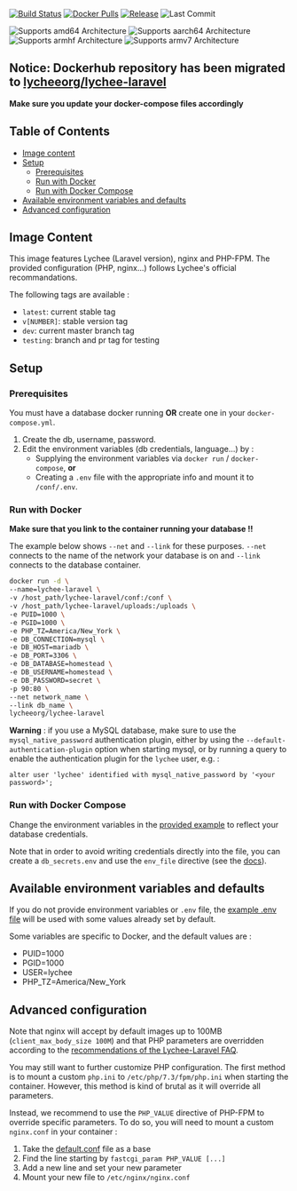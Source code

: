 [![Build Status][build-status-shield]](https://travis-ci.com/LycheeOrg/Lychee-Laravel-Docker)
[![Docker Pulls][docker-pulls-shield]](https://hub.docker.com/r/lycheeorg/lychee-laravel)
[![Release][release-shield]](https://github.com/LycheeOrg/Lychee-Laravel-Docker/releases)
![Last Commit][last-commit-shield]

![Supports amd64 Architecture][amd64-shield]
![Supports aarch64 Architecture][aarch64-shield]
![Supports armhf Architecture][armhf-shield]
![Supports armv7 Architecture][armv7-shield]

## Notice: Dockerhub repository has been migrated to [lycheeorg/lychee-laravel](https://hub.docker.com/r/lycheeorg/lychee-laravel)  
**Make sure you update your docker-compose files accordingly**

## Table of Contents
<!-- TOC depthFrom:1 depthTo:6 withLinks:1 updateOnSave:1 orderedList:0 -->
- [Image content](#image-content)
- [Setup](#setup)
	- [Prerequisites](#prerequisites)
	- [Run with Docker](#run-with-docker)
	- [Run with Docker Compose](#run-with-docker-compose)
- [Available environment variables and defaults](#available-environment-variables-and-defaults)
- [Advanced configuration](#advanced-configuration)
<!-- /TOC -->

## Image Content

This image features Lychee (Laravel version), nginx and PHP-FPM. The provided configuration (PHP, nginx...) follows Lychee's official recommandations.

The following tags are available :

* `latest`: current stable tag
* `v[NUMBER]`: stable version tag
* `dev`: current master branch tag
* `testing`: branch and pr tag for testing

## Setup

### Prerequisites

You must have a database docker running **OR** create one in your `docker-compose.yml`.

1.  Create the db, username, password.
2.  Edit the environment variables (db credentials, language...) by :
    *  Supplying the environment variables via `docker run` / `docker-compose`, **or**
    *  Creating a `.env` file with the appropriate info and mount it to `/conf/.env`.

### Run with Docker

**Make sure that you link to the container running your database !!**  

The example below shows `--net` and `--link` for these purposes. `--net` connects to the name of the network your database is on and  `--link` connects to the database container.

```bash
docker run -d \
--name=lychee-laravel \
-v /host_path/lychee-laravel/conf:/conf \
-v /host_path/lychee-laravel/uploads:/uploads \
-e PUID=1000 \
-e PGID=1000 \
-e PHP_TZ=America/New_York \
-e DB_CONNECTION=mysql \
-e DB_HOST=mariadb \
-e DB_PORT=3306 \
-e DB_DATABASE=homestead \
-e DB_USERNAME=homestead \
-e DB_PASSWORD=secret \
-p 90:80 \
--net network_name \
--link db_name \
lycheeorg/lychee-laravel
```

**Warning** : if you use a MySQL database, make sure to use the `mysql_native_password` authentication plugin, either by using the `--default-authentication-plugin` option when starting mysql, or by running a query to enable the authentication plugin for the `lychee` user, e.g. :

```
alter user 'lychee' identified with mysql_native_password by '<your password>';
```

### Run with Docker Compose

Change the environment variables in the [provided example](./docker-compose.yml) to reflect your database credentials.

Note that in order to avoid writing credentials directly into the file, you can create a `db_secrets.env` and use the `env_file` directive (see the [docs](https://docs.docker.com/compose/environment-variables/#the-env_file-configuration-option)).

## Available environment variables and defaults

If you do not provide environment variables or `.env` file, the [example .env file](https://github.com/LycheeOrg/Lychee-Laravel/blob/master/.env.example) will be used with some values already set by default.

Some variables are specific to Docker, and the default values are :

* PUID=1000  
* PGID=1000  
* USER=lychee
* PHP_TZ=America/New_York

## Advanced configuration

Note that nginx will accept by default images up to 100MB (`client_max_body_size 100M`) and that PHP parameters are overridden according to the [recommendations of the Lychee-Laravel FAQ](https://github.com/LycheeOrg/Lychee/wiki/FAQ#i-cant-upload-photos).

You may still want to further customize PHP configuration. The first method is to mount a custom `php.ini` to `/etc/php/7.3/fpm/php.ini` when starting the container. However, this method is kind of brutal as it will override all parameters.

Instead, we recommend to use the `PHP_VALUE` directive of PHP-FPM to override specific parameters. To do so, you will need to mount a custom `nginx.conf` in your container :

1. Take the [default.conf](./default.conf) file as a base
2. Find the line starting by `fastcgi_param PHP_VALUE [...]`
3. Add a new line and set your new parameter
4. Mount your new file to `/etc/nginx/nginx.conf`

[aarch64-shield]: https://img.shields.io/badge/aarch64-yes-success.svg?style=flat
[amd64-shield]: https://img.shields.io/badge/amd64-yes-success.svg?style=flat
[armhf-shield]: https://img.shields.io/badge/armhf-yes-success.svg?style=flat
[armv7-shield]: https://img.shields.io/badge/armv7-yes-success.svg?style=flat
[build-status-shield]: https://img.shields.io/travis/com/LycheeOrg/Lychee-Laravel-Docker/master.svg?style=flat
[docker-pulls-shield]: https://img.shields.io/docker/pulls/lycheeorg/lychee-laravel.svg?style=flat
[last-commit-shield]: https://img.shields.io/github/last-commit/LycheeOrg/Lychee-Laravel-Docker.svg?style=flat
[release-shield]: https://img.shields.io/github/release/LycheeOrg/Lychee-Laravel-Docker.svg?style=flat